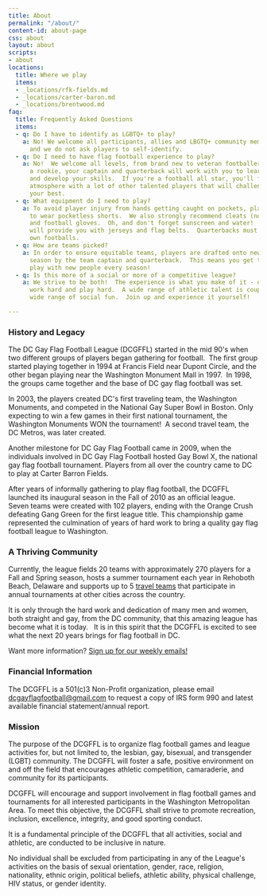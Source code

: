 ```yaml
---
title: About
permalink: "/about/"
content-id: about-page
css: about
layout: about
scripts:
- about
locations:
  title: Where we play
  items:
  - _locations/rfk-fields.md
  - _locations/carter-baron.md
  - _locations/brentwood.md
faq:
  title: Frequently Asked Questions
  items:
  - q: Do I have to identify as LGBTQ+ to play?
    a: No! We welcome all participants, allies and LBGTQ+ community members alike,
      and we do not ask players to self-identify.
  - q: Do I need to have flag football experience to play?
    a: No!  We welcome all levels, from brand new to veteran footballer.  If you're
      a rookie, your captain and quarterback will work with you to learn the rules
      and develop your skills.  If you're a football all star, you'll find a competitive
      atmosphere with a lot of other talented players that will challenge you to play
      your best.
  - q: What equipment do I need to play?
    a: To avoid player injury from hands getting caught on pockets, players are required
      to wear pocketless shorts.  We also strongly recommend cleats (no metal studs)
      and football gloves.  Oh, and don't forget sunscreen and water!  The DCGFFL
      will provide you with jerseys and flag belts.  Quarterbacks must supply their
      own footballs.
  - q: How are teams picked?
    a: In order to ensure equitable teams, players are drafted onto new teams every
      season by the team captain and quarterback.  This means you get to meet and
      play with new people every season!
  - q: Is this more of a social or more of a competitive league?
    a: We strive to be both!  The experience is what you make of it - our players
      work hard and play hard.  A wide range of athletic talent is coupled with a
      wide range of social fun.  Join up and experience it yourself!

---
```

### History and Legacy

The DC Gay Flag Football League (DCGFFL) started in the mid 90's when two different groups of players began gathering for football.  The first group started playing together in 1994 at Francis Field near Dupont Circle, and the other began playing near the Washington Monument Mall in 1997.  In 1998, the groups came together and the base of DC gay flag football was set.

In 2003, the players created DC's first traveling team, the Washington Monuments, and competed in the National Gay Super Bowl in Boston. Only expecting to win a few games in their first national tournament, the Washington Monuments WON the tournament!  A second travel team, the DC Metros, was later created.

Another milestone for DC Gay Flag Football came in 2009, when the individuals involved in DC Gay Flag Football hosted Gay Bowl X, the national gay flag football tournament. Players from all over the country came to DC to play at Carter Barron Fields.

After years of informally gathering to play flag football, the DCGFFL launched its inaugural season in the Fall of 2010 as an official league.  Seven teams were created with 102 players, ending with the Orange Crush defeating Gang Green for the first league title. This championship game represented the culmination of years of hard work to bring a quality gay flag football league to Washington.

### A Thriving Community

Currently, the league fields 20 teams with approximately 270 players for a Fall and Spring season, hosts a summer tournament each year in Rehoboth Beach, Delaware and supports up to 5 [travel teams](/travel-program/) that participate in annual tournaments at other cities across the country.

It is only through the hard work and dedication of many men and women, both straight and gay, from the DC community, that this amazing league has become what it is today.   It is in this spirit that the DCGFFL is excited to see what the next 20 years brings for flag football in DC.

Want more information? [Sign up for our weekly emails!](http://eepurl.com/c9JkQz)

### Financial Information

The DCGFFL is a 501(c)3 Non-Profit organization, please email [dcgayflagfootball@gmail.com](mailto:dcgayflagfootball@gmail.com) to request a copy of IRS form 990 and latest available financial statement/annual report.

### Mission

The purpose of the DCGFFL is to organize flag football games and league activities for, but not limited to, the lesbian, gay, bisexual, and transgender (LGBT) community. The DCGFFL will foster a safe, positive environment on and off the field that encourages athletic competition, camaraderie, and community for its participants.

DCGFFL will encourage and support involvement in flag football games and tournaments for all interested participants in the Washington Metropolitan Area. To meet this objective, the DCGFFL shall strive to promote recreation, inclusion, excellence, integrity, and good sporting conduct.

It is a fundamental principle of the DCGFFL that all activities, social and athletic, are conducted to be inclusive in nature.

No individual shall be excluded from participating in any of the League's activities on the basis of sexual orientation, gender, race, religion, nationality, ethnic origin, political beliefs, athletic ability, physical challenge, HIV status, or gender identity.